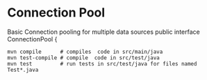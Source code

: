 # Connection Pool

Basic Connection pooling for multiple data sources
    public interface ConnectionPool {


    mvn compile      # compiles  code in src/main/java
    mvn test-compile # compile  code in src/test/java
    mvn test         # run tests in src/test/java for files named Test*.java


[maven]:http://maven.apache.org/

